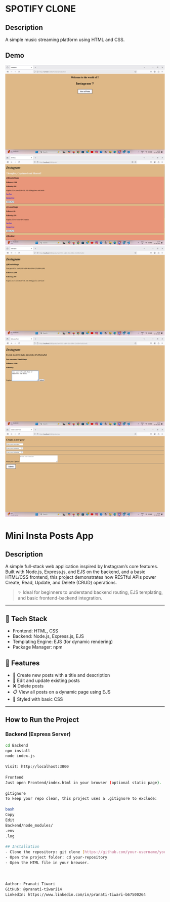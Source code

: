 # SPOTIFY CLONE

## Description
A simple music streaming platform using HTML and CSS.

## Demo
![Screenshot 1](./SSC1.png)
![Screenshot 2](./SSC2.png)
![Screenshot 3](./SSC3.png)
![Screenshot 3](./SSC4.png)
![Screenshot 3](./SSC5.png)

# Mini Insta Posts App

## Description
A simple full-stack web application inspired by Instagram’s core features. Built with Node.js, Express.js, and EJS on the backend, and a basic HTML/CSS frontend, this project demonstrates how RESTful APIs power Create, Read, Update, and Delete (CRUD) operations.

> ✨ Ideal for beginners to understand backend routing, EJS templating, and basic frontend-backend integration.

---

## 🧰 Tech Stack

- Frontend: HTML, CSS
- Backend: Node.js, Express.js, EJS
- Templating Engine: EJS (for dynamic rendering)
- Package Manager: npm


## 🚀 Features

- 📌 Create new posts with a title and description
- 📝 Edit and update existing posts
- ❌ Delete posts
- 📋 View all posts on a dynamic page using EJS
- 🎨 Styled with basic CSS

---

## How to Run the Project

### Backend (Express Server)
```bash
cd Backend
npm install
node index.js

Visit: http://localhost:3000

Frontend
Just open Frontend/index.html in your browser (optional static page).

gitignore
To keep your repo clean, this project uses a .gitignore to exclude:

bash
Copy
Edit
Backend/node_modules/
.env
.log

## Installation
- Clone the repository: git clone [https://github.com/your-username/your-repository.git](https://github.com/your-username/your-repository.git)
- Open the project folder: cd your-repository
- Open the HTML file in your browser.



Author: Pranati Tiwari
GitHub: @pranati-tiwari14
LinkedIn: https://www.linkedin.com/in/pranati-tiwari-b67500264 

